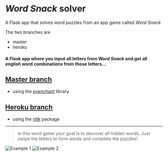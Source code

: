 # _Word Snack_ solver
A Flask app that solves word puzzles from an app game called _Word Snack_

The two branches are
- master
- heroku

#### A Flask app where you input all letters from _Word Snack_ and get all english word combinations from those letters...

## [Master branch](https://github.com/TristoKrempita/word-snack-solver/tree/master)

- using the [pyenchant](https://pypi.org/project/pyenchant/) library

## [Heroku branch](https://github.com/TristoKrempita/word-snack-solver/tree/heroku)

- using the [nltk](https://pypi.org/project/nltk/) package

---------------------------------------------------------------
>In this word game your goal is to discover all hidden words. 
Just swipe the letters to form words and complete the puzzles! 

![Example 1](https://i.imgur.com/d16alrh.png)
![Example 2](https://i.imgur.com/MzhSAOD.png)
